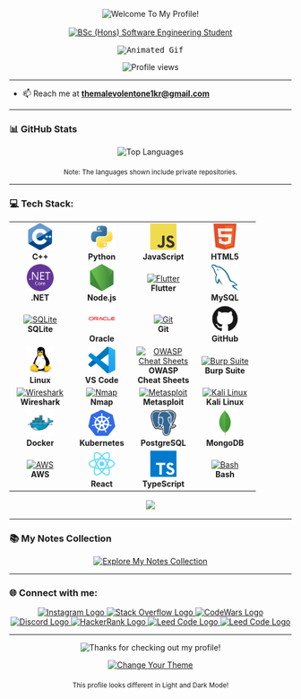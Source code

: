 <!-- Welcome Section -->
<p align="center">
  <picture>
    <!-- Dark Mode -->
    <source media="(prefers-color-scheme: dark)" 
      srcset="https://readme-typing-svg.demolab.com?font=Consolas&amp;weight=100&amp;size=30&amp;pause=1000&amp;color=56FF5A&amp;center=true&amp;vCenter=true&amp;repeat=false&amp;width=435&amp;lines=Welcome+To+My+Profile!">
    <!-- Light Mode -->
    <source media="(prefers-color-scheme: light)" 
      srcset="https://readme-typing-svg.demolab.com?font=Consolas&amp;weight=100&amp;size=30&amp;pause=1000&amp;color=007BFF&amp;center=true&amp;vCenter=true&amp;repeat=false&amp;width=435&amp;lines=Welcome+To+My+Profile!">
    <!-- Fallback -->
    <img src="https://readme-typing-svg.demolab.com?font=Consolas&amp;weight=100&amp;size=30&amp;pause=1000&amp;color=007BFF&amp;center=true&amp;vCenter=true&amp;repeat=false&amp;width=435&amp;lines=Welcome+To+My+Profile!" alt="Welcome To My Profile!">
  </picture>
</p>

<!-- Profile Description -->
<p align="center">
  <a href="#"><picture>
    <source media="(prefers-color-scheme: dark)" srcset="https://placehold.co/450x40/transparent/56FF5A?font=source-sans-pro&text=BSc%20(Hons)%20Software%20Engineering%20Student">
    <source media="(prefers-color-scheme: light)" srcset="https://placehold.co/500x75/transparent/007BFF?font=source-sans-pro&text=BSc%20(Hons)%20Software%20Engineering%20Student">
    <img src="https://placehold.co/500x75/transparent/007BFF?font=source-sans-pro&text=BSc%20(Hons)%20Software%20Engineering%20Student" alt="BSc (Hons) Software Engineering Student" align="center">
  </picture></a>
</p>

<!-- Animated Gif Section -->
<p align="center">
  <kbd>
    <picture>
      <!-- Dark Mode Gif -->
      <source media="(prefers-color-scheme: dark)" srcset="https://i.giphy.com/PTBVMsYIOB0SBP4MVe.webp" width="250">
      <!-- Light Mode Gif -->
      <source media="(prefers-color-scheme: light)" srcset="https://media0.giphy.com/media/v1.Y2lkPTc5MGI3NjExcWhyYTFpejd0Zm9sbDZxZWNnaWllbmViN2c4OWZzdmRuYTN6ZW1wYiZlcD12MV9pbnRlcm5hbF9naWZfYnlfaWQmY3Q9Zw/scZPhLqaVOM1qG4lT9/giphy.webp" width="250">
      <img src="https://media0.giphy.com/media/v1.Y2lkPTc5MGI3NjExcWhyYTFpejd0Zm9sbDZxZWNnaWllbmViN2c4OWZzdmRuYTN6ZW1wYiZlcD12MV9pbnRlcm5hbF9naWZfYnlfaWQmY3Q9Zw/scZPhLqaVOM1qG4lT9/giphy.webp" alt="Animated Gif">
    </picture>
  </kbd>
</p>

<!-- Profile View Counter -->
<p align="center">
  <picture>
    <!-- Dark Mode -->
    <source media="(prefers-color-scheme: dark)" srcset="https://komarev.com/ghpvc/?username=themalevolentone1&amp;label=Profile%20views&amp;color=56FF5A&amp;style=flat">
    <!-- Light Mode -->
    <source media="(prefers-color-scheme: light)" srcset="https://komarev.com/ghpvc/?username=themalevolentone1&amp;label=Profile%20views&amp;color=007BFF&amp;style=flat">
    <img src="https://komarev.com/ghpvc/?username=themalevolentone1&amp;label=Profile%20views&amp;color=007BFF&amp;style=flat" alt="Profile views">
  </picture>
</p>

---

<!-- Contact Information -->
- 📫 Reach me at **[themalevolentone1kr@gmail.com](mailto:themalevolentone1kr@gmail.com)**

---

<!-- GitHub Statistics -->
### 📊 GitHub Stats
<p align="center">
  <picture>
    <!-- Dark Mode Stats -->
    <source media="(prefers-color-scheme: dark)" 
      srcset="https://github-readme-stats-git-main-themalevolentone1s-projects.vercel.app/api/top-langs/?username=TheMalevolentOne1&amp;layout=donut&amp;show_icons=true&amp;theme=github_dark&amp;hide_border=true&amp;bg_color=20232a&amp;icon_color=58A6FF&amp;text_color=fff&amp;title_color=58A6FF&amp;count_private=true">
    <!-- Light Mode Stats -->
    <source media="(prefers-color-scheme: light)" 
      srcset="https://github-readme-stats-git-main-themalevolentone1s-projects.vercel.app/api/top-langs/?username=TheMalevolentOne1&amp;layout=donut&amp;show_icons=true&amp;theme=github_light&amp;hide_border=true&amp;bg_color=ffffff&amp;icon_color=0366d6&amp;text_color=000000&amp;title_color=0366d6&amp;count_private=true">
    <img src="https://github-readme-stats-git-main-themalevolentone1s-projects.vercel.app/api/top-langs/?username=TheMalevolentOne1&amp;layout=donut&amp;show_icons=true&amp;theme=github_dark&amp;hide_border=true&amp;bg_color=20232a&amp;icon_color=58A6FF&amp;text_color=fff&amp;title_color=58A6FF&amp;count_private=true" alt="Top Languages">
  </picture>
  <p align="center"><sub>Note: The languages shown include private repositories.</sub></p>
</p>

---

<!-- Tech Stack Section -->
### 💻 Tech Stack:
<table align="center"> 
  <tr> 
    <td align="center" width="96"> 
      <a href="https://isocpp.org/" target="_blank"> 
        <img src="https://raw.githubusercontent.com/devicons/devicon/master/icons/cplusplus/cplusplus-original.svg" width="48" height="48" alt="C++"> 
      </a> 
      <br>
      <b>C++</b> 
    </td> 
    <td align="center" width="96"> 
      <a href="https://www.python.org/doc/" target="_blank"> 
        <img src="https://raw.githubusercontent.com/devicons/devicon/master/icons/python/python-original.svg" width="48" height="48" alt="Python"> 
      </a> 
      <br>
      <b>Python</b>
    </td> 
    <td align="center" width="96"> 
      <a href="https://developer.mozilla.org/en-US/docs/Web/JavaScript" target="_blank"> 
        <img src="https://raw.githubusercontent.com/devicons/devicon/master/icons/javascript/javascript-original.svg" width="48" height="48" alt="JavaScript"> 
      </a> 
      <br>
      <b>JavaScript</b> 
    </td> 
    <td align="center" width="96"> 
      <a href="https://developer.mozilla.org/en-US/docs/Web/HTML" target="_blank"> 
        <img src="https://raw.githubusercontent.com/devicons/devicon/master/icons/html5/html5-original.svg" width="48" height="48" alt="HTML5"> 
      </a> 
      <br>
      <b>HTML5</b>
    </td>
  </tr>
  <tr>
    <td align="center" width="96">
      <a href="https://dotnet.microsoft.com/learn/dotnet/what-is-dotnet" target="_blank">
        <img src="https://raw.githubusercontent.com/devicons/devicon/master/icons/dotnetcore/dotnetcore-original.svg" width="48" height="48" alt=".NET">
      </a> 
      <br>
      <b>.NET</b>
    </td>
    <td align="center" width="96"> 
      <a href="https://nodejs.org/en/docs/" target="_blank">
        <img src="https://raw.githubusercontent.com/devicons/devicon/master/icons/nodejs/nodejs-original.svg" width="48" height="48" alt="Node.js"> 
      </a> 
      <br>
      <b>Node.js</b>
    </td>
    <td align="center" width="96"> 
      <a href="https://docs.flutter.dev/" target="_blank">
        <img src="https://www.vectorlogo.zone/logos/flutterio/flutterio-icon.svg" width="48" height="48" alt="Flutter">
      </a> 
      <br>
      <b>Flutter</b>
    </td>
    <td align="center" width="96"> 
      <a href="https://dev.mysql.com/doc/" target="_blank">
        <img src="https://raw.githubusercontent.com/devicons/devicon/master/icons/mysql/mysql-original.svg" width="48" height="48" alt="MySQL">
      </a>
      <br>
      <b>MySQL</b>
    </td>
  </tr>
  <tr>
    <td align="center" width="96">
      <a href="https://www.sqlite.org/docs.html" target="_blank">
        <img src="https://www.vectorlogo.zone/logos/sqlite/sqlite-icon.svg" width="48" height="48" alt="SQLite">
      </a>
      <br>
      <b>SQLite</b>
    </td>
    <td align="center" width="96"> 
      <a href="https://docs.oracle.com/en/" target="_blank">
        <img src="https://raw.githubusercontent.com/devicons/devicon/master/icons/oracle/oracle-original.svg" width="48" height="48" alt="Oracle"> 
      </a>
      <br>
      <b>Oracle</b>
    </td>
    <td align="center" width="96">
      <a href="https://git-scm.com/doc" target="_blank">
        <img src="https://www.vectorlogo.zone/logos/git-scm/git-scm-icon.svg" width="48" height="48" alt="Git"> 
      </a>
      <br>
      <b>Git</b>
    </td>
    <td align="center" width="96">
      <a href="https://docs.github.com/en" target="_blank">
        <img src="https://raw.githubusercontent.com/devicons/devicon/master/icons/github/github-original.svg" width="48" height="48" alt="GitHub">
      </a>
      <br>
      <b>GitHub</b>
    </td>
  </tr>
  <tr>
    <td align="center" width="96">
      <a href="https://www.kernel.org/doc/html/latest/" target="_blank">
        <img src="https://raw.githubusercontent.com/devicons/devicon/master/icons/linux/linux-original.svg" width="48" height="48" alt="Linux">
      </a>
      <br>
      <b>Linux</b>
    </td>
    <td align="center" width="96"> 
      <a href="https://code.visualstudio.com/docs" target="_blank">
        <img src="https://raw.githubusercontent.com/devicons/devicon/master/icons/vscode/vscode-original.svg" width="48" height="48" alt="VS Code">
      </a>
      <br>
      <b>VS Code</b>
    </td>
    <td align="center" width="96">
      <a href="https://cheatsheetseries.owasp.org/" target="_blank">
        <img src="https://owasp.org/www--site-theme/favicon.ico" width="48" height="48" alt="OWASP Cheat Sheets">
      </a>
      <br>
      <b>OWASP Cheat Sheets</b>
    </td>
    <td align="center" width="96">
      <a href="https://portswigger.net/burp/documentation" target="_blank">
        <img src="https://portswigger.net/favicon.ico" width="48" height="48" alt="Burp Suite">
      </a>
      <br>
      <b>Burp Suite</b>
    </td>
  </tr>
  <tr>
    <td align="center" width="96">
      <a href="https://www.wireshark.org/docs/" target="_blank">
        <img src="https://www.vectorlogo.zone/logos/wireshark/wireshark-icon.svg" width="48" height="48" alt="Wireshark">
      </a>
      <br>
      <b>Wireshark</b>
    </td>
    <td align="center" width="96">
      <a href="https://nmap.org/book/man.html" target="_blank">
        <img src="https://nmap.org/images/nmap-logo-64px.png" width="48" height="48" alt="Nmap">
      </a>
      <br>
      <b>Nmap</b>
    </td>
    <td align="center" width="96">
      <a href="https://www.metasploit.com/" target="_blank">
        <img src="https://www.metasploit.com/includes/images/favicon.ico" width="48" height="48" alt="Metasploit">
      </a>
      <br>
      <b>Metasploit</b>
    </td>
    <td align="center" width="96">
      <a href="https://www.kali.org/docs/" target="_blank">
        <img src="https://www.kali.org/images/favicon.ico" width="48" height="48" alt="Kali Linux">
      </a>
      <br>
      <b>Kali Linux</b>
    </td>
  </tr>
  <tr>
    <td align="center" width="96">
      <a href="https://docs.docker.com/" target="_blank">
        <img src="https://raw.githubusercontent.com/devicons/devicon/master/icons/docker/docker-original.svg" width="48" height="48" alt="Docker">
      </a>
      <br>
      <b>Docker</b>
    </td>
    <td align="center" width="96">
      <a href="https://kubernetes.io/docs/" target="_blank">
        <img src="https://raw.githubusercontent.com/devicons/devicon/master/icons/kubernetes/kubernetes-plain.svg" width="48" height="48" alt="Kubernetes">
      </a>
      <br>
      <b>Kubernetes</b>
    </td>
    <td align="center" width="96">
      <a href="https://www.postgresql.org/docs/" target="_blank">
        <img src="https://raw.githubusercontent.com/devicons/devicon/master/icons/postgresql/postgresql-original.svg" width="48" height="48" alt="PostgreSQL">
      </a>
      <br>
      <b>PostgreSQL</b>
    </td>
    <td align="center" width="96">
      <a href="https://www.mongodb.com/docs/" target="_blank">
        <img src="https://raw.githubusercontent.com/devicons/devicon/master/icons/mongodb/mongodb-original.svg" width="48" height="48" alt="MongoDB">
      </a>
      <br>
      <b>MongoDB</b>
    </td>
  </tr>
  <tr>
    <td align="center" width="96">
      <a href="https://docs.aws.amazon.com/" target="_blank">
        <img src="https://logos-world.net/wp-content/uploads/2021/08/Amazon-Web-Services-AWS-Emblem.png" width="48" height="48" alt="AWS">
      </a>
      <br>
      <b>AWS</b>
    </td>
    <td align="center" width="96">
      <a href="https://react.dev/" target="_blank">
        <img src="https://raw.githubusercontent.com/devicons/devicon/master/icons/react/react-original.svg" width="48" height="48" alt="React">
      </a>
      <br>
      <b>React</b>
    </td>
    <td align="center" width="96">
      <a href="https://www.typescriptlang.org/docs/" target="_blank">
        <img src="https://raw.githubusercontent.com/devicons/devicon/master/icons/typescript/typescript-original.svg" width="48" height="48" alt="TypeScript">
      </a>
      <br>
      <b>TypeScript</b>
    </td>
    <td align="center" width="96">
      <a href="https://www.gnu.org/software/bash/manual/" target="_blank">
        <img src="https://www.vectorlogo.zone/logos/gnu_bash/gnu_bash-icon.svg" width="48" height="48" alt="Bash">
      </a>
      <br>
      <b>Bash</b>
    </td>
  </tr>
</table>

<!-- Documentation Links -->

<p align="center">
  <sub>
    <picture>
      <!-- Dark Mode -->
      <source media="(prefers-color-scheme: dark)" 
        srcset="https://img.shields.io/badge/Documentation_Links-56FF5A?style=flat">
      <!-- Light Mode -->
      <source media="(prefers-color-scheme: light)" 
        srcset="https://img.shields.io/badge/Documentation_Links-007BFF?style=flat">
      <!-- Fallback -->
      <img src="https://img.shields.io/badge/Documentation_Links-007BFF?style=flat">
    </picture>
  </sub>
</p>

---

<!-- My Notes Collection Website -->
### 📚 My Notes Collection
<p align="center">
  <a href="https://themalevolentone1.github.io/My-Notes-Collection" target="_blank">
    <picture>
      <source media="(prefers-color-scheme: dark)" srcset="https://img.shields.io/badge/Explore%20My%20Notes%20Collection-1C2526?style=for-the-badge&logo=mdnwebdocs&logoColor=4CAF50">
      <source media="(prefers-color-scheme: light)" srcset="https://img.shields.io/badge/Explore%20My%20Notes%20Collection-1C2526?style=for-the-badge&logo=mdnwebdocs&logoColor=0288D1">
      <img src="https://img.shields.io/badge/Explore%20My%20Notes%20Collection-1C2526?style=for-the-badge&logo=mdnwebdocs&logoColor=0288D1" alt="Explore My Notes Collection" height="35">
    </picture>
  </a>
</p>

---

<!-- Social Connections -->
### 🌐 Connect with me:
<p align="center">
  <a href="https://www.instagram.com/KCR_250904" target="_blank" rel="noopener noreferrer">
    <picture>
      <!-- Dark Mode -->
      <source media="(prefers-color-scheme: dark)" srcset="https://img.shields.io/badge/Instagram-0A0A0A?style=for-the-badge&amp;logo=instagram&amp;logoColor=56FF5A">
      <!-- Light Mode -->
      <source media="(prefers-color-scheme: light)" srcset="https://img.shields.io/badge/Instagram-0A0A0A?style=for-the-badge&amp;logo=instagram&amp;logoColor=007BFF">
      <img src="https://img.shields.io/badge/Instagram-0A0A0A?style=for-the-badge&amp;logo=instagram&amp;logoColor=007BFF" alt="Instagram Logo" height="30" width="120">
    </picture>
  </a>
  <a href="https://stackoverflow.com/users/17998613/the-malevolent-one" target="_blank" rel="noopener noreferrer">
    <picture>
      <!-- Dark Mode -->
      <source media="(prefers-color-scheme: dark)" srcset="https://img.shields.io/badge/Stack_Overflow-0A0A0A?style=for-the-badge&amp;logo=stackoverflow&amp;logoColor=56FF5A">
      <!-- Light Mode -->
      <source media="(prefers-color-scheme: light)" srcset="https://img.shields.io/badge/Stack_Overflow-0A0A0A?style=for-the-badge&amp;logo=stackoverflow&amp;logoColor=007BFF">
      <img src="https://img.shields.io/badge/Stack_Overflow-0A0A0A?style=for-the-badge&amp;logo=stackoverflow&amp;logoColor=007BFF" alt="Stack Overflow Logo" height="30" width="120">
    </picture>
  </a>
  <a href="https://www.codewars.com/users/The%20Malevolent%20One" target="_blank" rel="noopener noreferrer">
    <picture>
      <!-- Dark Mode -->
      <source media="(prefers-color-scheme: dark)" srcset="https://img.shields.io/badge/CodeWars-0A0A0A?style=for-the-badge&amp;logo=codewars&amp;logoColor=56FF5A">
      <!-- Light Mode -->
      <source media="(prefers-color-scheme: light)" srcset="https://img.shields.io/badge/CodeWars-0A0A0A?style=for-the-badge&amp;logo=codewars&amp;logoColor=007BFF">
      <img src="https://img.shields.io/badge/CodeWars-0A0A0A?style=for-the-badge&amp;logo=codewars&amp;logoColor=007BFF" alt="CodeWars Logo" height="30" width="120">
    </picture>
  </a>
  <a href="https://discord.com/users/TheMalevolentOne1" target="_blank" rel="noopener noreferrer">
    <picture>
      <!-- Dark Mode -->
      <source media="(prefers-color-scheme: dark)" srcset="https://img.shields.io/badge/Discord-0A0A0A?style=for-the-badge&amp;logo=discord&amp;logoColor=56FF5A">
      <!-- Light Mode -->
      <source media="(prefers-color-scheme: light)" srcset="https://img.shields.io/badge/Discord-0A0A0A?style=for-the-badge&amp;logo=discord&amp;logoColor=007BFF">
      <img src="https://img.shields.io/badge/Discord-0A0A0A?style=for-the-badge&amp;logo=discord&amp;logoColor=007BFF" alt="Discord Logo" height="30" width="120">
    </picture>
  </a>
  <a href="https://www.hackerrank.com/profile/TheMalevolent1" target="_blank" rel="noopener noreferrer">
    <picture>
      <!-- Dark Mode -->
      <source media="(prefers-color-scheme: dark)" srcset="https://img.shields.io/badge/HackerRank-0A0A0A?style=for-the-badge&amp;logo=hackerrank&amp;logoColor=56FF5A">
      <!-- Light Mode -->
      <source media="(prefers-color-scheme: light)" srcset="https://img.shields.io/badge/HackerRank-0A0A0A?style=for-the-badge&amp;logo=hackerrank&amp;logoColor=007BFF">
      <img src="https://img.shields.io/badge/HackerRank-0A0A0A?style=for-the-badge&amp;logo=hackerrank&amp;logoColor=007BFF" alt="HackerRank Logo" height="30" width="120">
    </picture>
  </a>
  <a href="https://leetcode.com/u/themalevolentone1" target="_blank" rel="noopener noreferrer">
    <picture>
      <!-- Dark Mode -->
      <source media="(prefers-color-scheme: dark)" srcset="https://img.shields.io/badge/LeetCode-0A0A0A?style=for-the-badge&amp;logo=leetcode&amp;logoColor=56FF5A">
      <!-- Light Mode -->
      <source media="(prefers-color-scheme: light)" srcset="https://img.shields.io/badge/LeetCode-0A0A0A?style=for-the-badge&amp;logo=leetcode&amp;logoColor=007BFF">
      <img src="https://img.shields.io/badge/LeetCode-0A0A0A?style=for-the-badge&amp;logo=leetcode&amp;logoColor=007BFF" alt="Leed Code Logo" height="30" width="120">
    </picture>
  </a>
  <a href="https://www.codecademy.com/profiles/theMalevolentOne8957693335" target="_blank" rel="noopener noreferrer">
    <picture>
      <!-- Dark Mode -->
      <source media="(prefers-color-scheme: dark)" srcset="https://img.shields.io/badge/LeetCode-0A0A0A?style=for-the-badge&amp;logo=codecademy&amp;logoColor=56FF5A">
      <!-- Light Mode -->
      <source media="(prefers-color-scheme: light)" srcset="https://img.shields.io/badge/Codecademy-0A0A0A?style=for-the-badge&amp;logo=codecademy&amp;logoColor=007BFF">
      <img src="https://img.shields.io/badge/Codecademy-0A0A0A?style=for-the-badge&amp;logo=codecademy&amp;logoColor=007BFF" alt="Leed Code Logo" height="30" width="120">
    </picture>
  </a>
</p>

---

<!-- Closing Section -->
<p align="center">
  <picture>
    <!-- Dark Mode -->
    <source media="(prefers-color-scheme: dark)" 
      srcset="https://readme-typing-svg.demolab.com?font=Consolas&amp;weight=100&amp;size=15&amp;pause=1000&amp;color=56FF5A&amp;center=true&amp;vCenter=true&amp;repeat=false&amp;width=435&amp;lines=Thanks+for+checking+out+my+profile!">
    <!-- Light Mode -->
    <source media="(prefers-color-scheme: light)" 
      srcset="https://readme-typing-svg.demolab.com?font=Consolas&amp;weight=100&amp;size=15&amp;pause=1000&amp;color=007BFF&amp;center=true&amp;vCenter=true&amp;repeat=false&amp;width=435&amp;lines=Thanks+for+checking+out+my+profile!">
    <!-- Fallback -->
    <img src="https://readme-typing-svg.demolab.com?font=Consolas&amp;weight=100&amp;size=15&amp;pause=1000&amp;color=007BFF&amp;center=true&amp;vCenter=true&amp;repeat=false&amp;width=435&amp;lines=Thanks+for+checking+out+my+profile!" alt="Thanks for checking out my profile!">
  </picture>
</p>

<p align="center">
  <a href="https://github.com/settings/appearance" target="_blank" rel="noopener noreferrer">
    <picture>
      <!-- Dark Mode -->
      <source media="(prefers-color-scheme: dark)" srcset="https://img.shields.io/badge/Change%20Your%20Theme-%230A0A0A?style=for-the-badge&amp;logo=github&amp;logoColor=56FF5A">
      <!-- Light Mode -->
      <source media="(prefers-color-scheme: light)" srcset="https://img.shields.io/badge/Change%20Your%20Theme-%230A0A0A?style=for-the-badge&amp;logo=github&amp;logoColor=007BFF">
      <img src="https://img.shields.io/badge/Adaptive%20Profile-%230A0A0A?style=for-the-badge&amp;logo=github&amp;logoColor=007BFF" alt="Change Your Theme" height="30" width="150">
    </picture>
  </a>
</p>

<p align="center"><sub>This profile looks different in Light and Dark Mode!</sub></p>
